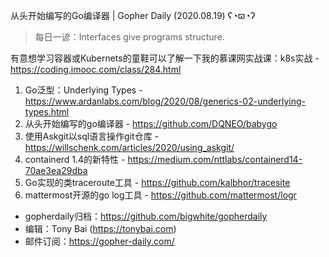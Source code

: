 从头开始编写的Go编译器 | Gopher Daily (2020.08.19) ʕ◔ϖ◔ʔ

>每日一谚：Interfaces give programs structure.

有意想学习容器或Kubernets的童鞋可以了解一下我的慕课网实战课：k8s实战 - https://coding.imooc.com/class/284.html

1. Go泛型：Underlying Types  - https://www.ardanlabs.com/blog/2020/08/generics-02-underlying-types.html
2. 从头开始编写的go编译器 - https://github.com/DQNEO/babygo
3. 使用Askgit以sql语言操作git仓库 - https://willschenk.com/articles/2020/using_askgit/
4. containerd 1.4的新特性 - https://medium.com/nttlabs/containerd14-70ae3ea29dba
5. Go实现的类traceroute工具 - https://github.com/kalbhor/tracesite
6. mattermost开源的go log工具 - https://github.com/mattermost/logr

* gopherdaily归档：https://github.com/bigwhite/gopherdaily
* 编辑：Tony Bai (https://tonybai.com)
* 邮件订阅：https://gopher-daily.com/




